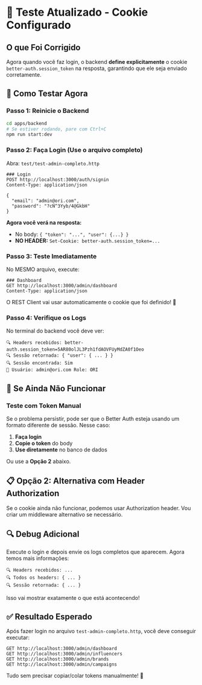 # 🔧 Teste Atualizado - Cookie Configurado

## O que Foi Corrigido

Agora quando você faz login, o backend **define explicitamente** o cookie `better-auth.session_token` na resposta, garantindo que ele seja enviado corretamente.

## 🚀 Como Testar Agora

### Passo 1: Reinicie o Backend

```bash
cd apps/backend
# Se estiver rodando, pare com Ctrl+C
npm run start:dev
```

### Passo 2: Faça Login (Use o arquivo completo)

Abra: `test/test-admin-completo.http`

```http
### Login
POST http://localhost:3000/auth/signin
Content-Type: application/json

{
  "email": "admin@ori.com",
  "password": "?cN^3Yyb/4@GkbH"
}
```

**Agora você verá na resposta:**
- No body: `{ "token": "...", "user": {...} }`
- **NO HEADER:** `Set-Cookie: better-auth.session_token=...`

### Passo 3: Teste Imediatamente

No MESMO arquivo, execute:

```http
### Dashboard
GET http://localhost:3000/admin/dashboard
Content-Type: application/json
```

O REST Client vai usar automaticamente o cookie que foi definido! 🎉

### Passo 4: Verifique os Logs

No terminal do backend você deve ver:

```
🔍 Headers recebidos: better-auth.session_token=5AR80olJL3Pzh1fdAOVFUyMdZA0f1Oeo
🔍 Sessão retornada: { "user": { ... } }
🔍 Sessão encontrada: Sim
👤 Usuário: admin@ori.com Role: ORI
```

## 🎯 Se Ainda Não Funcionar

### Teste com Token Manual

Se o problema persistir, pode ser que o Better Auth esteja usando um formato diferente de sessão. Nesse caso:

1. **Faça login** 
2. **Copie o token** do body
3. **Use diretamente** no banco de dados

Ou use a **Opção 2** abaixo.

## 📋 Opção 2: Alternativa com Header Authorization

Se o cookie ainda não funcionar, podemos usar Authorization header. Vou criar um middleware alternativo se necessário.

## 🔍 Debug Adicional

Execute o login e depois envie os logs completos que aparecem. Agora temos mais informações:

```
🔍 Headers recebidos: ...
🔍 Todos os headers: { ... }
🔍 Sessão retornada: { ... }
```

Isso vai mostrar exatamente o que está acontecendo!

## ✅ Resultado Esperado

Após fazer login no arquivo `test-admin-completo.http`, você deve conseguir executar:

```http
GET http://localhost:3000/admin/dashboard
GET http://localhost:3000/admin/influencers
GET http://localhost:3000/admin/brands
GET http://localhost:3000/admin/campaigns
```

Tudo sem precisar copiar/colar tokens manualmente! 🎉
